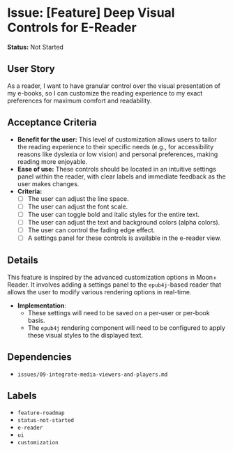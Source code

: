 # Issue: [Feature] Deep Visual Controls for E-Reader

**Status:** Not Started

## User Story
As a reader, I want to have granular control over the visual presentation of my e-books, so I can customize the reading experience to my exact preferences for maximum comfort and readability.

## Acceptance Criteria
- **Benefit for the user:** This level of customization allows users to tailor the reading experience to their specific needs (e.g., for accessibility reasons like dyslexia or low vision) and personal preferences, making reading more enjoyable.
- **Ease of use:** These controls should be located in an intuitive settings panel within the reader, with clear labels and immediate feedback as the user makes changes.
- **Criteria:**
    - [ ] The user can adjust the line space.
    - [ ] The user can adjust the font scale.
    - [ ] The user can toggle bold and italic styles for the entire text.
    - [ ] The user can adjust the text and background colors (alpha colors).
    - [ ] The user can control the fading edge effect.
    - [ ] A settings panel for these controls is available in the e-reader view.

## Details
This feature is inspired by the advanced customization options in Moon+ Reader. It involves adding a settings panel to the `epub4j`-based reader that allows the user to modify various rendering options in real-time.

- **Implementation**:
    - These settings will need to be saved on a per-user or per-book basis.
    - The `epub4j` rendering component will need to be configured to apply these visual styles to the displayed text.

## Dependencies
- `issues/09-integrate-media-viewers-and-players.md`

## Labels
- `feature-roadmap`
- `status-not-started`
- `e-reader`
- `ui`
- `customization`
